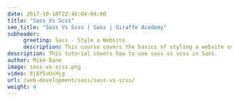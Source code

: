 ```yaml
---
date: 2017-10-10T22:46:04-04:00
title: "Sass Vs Scss"
seo_title: "Sass Vs Scss | Sass | Giraffe Academy"
subheader:
     greeting: Sass - Style a Website
     description: This course covers the basics of styling a website using Sass. Work your way through the videos and we'll teach you everything you need to know to style a basic website!
description: This tutorial covers how to use sass vs scss in Sass.
author: Mike Dane
image: sass-vs-scss.png
video: 0j8Y5uUsHjg
url: /web-development/sass/sass-vs-scss/
weight: 4
---
```

